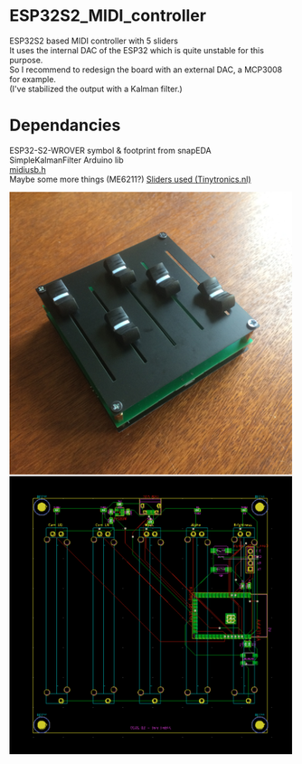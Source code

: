 # ESP32S2_MIDI_controller
ESP32S2 based MIDI controller with 5 sliders  
It uses the internal DAC of the ESP32 which is quite unstable for this purpose.   
So I recommend to redesign the board with an external DAC, a MCP3008 for example.   
(I've stabilized the output with a Kalman filter.)  

# Dependancies
ESP32-S2-WROVER symbol & footprint from snapEDA  
SimpleKalmanFilter Arduino lib  
[midiusb.h](https://github.com/chegewara/EspTinyUSB)  
Maybe some more things (ME6211?)
[Sliders used (Tinytronics.nl)](https://www.tinytronics.nl/shop/nl/componenten/weerstanden/10k%CF%89-slide-potmeter-standaard-75mm)

<img src="/images/img.jpeg" alt="ESP32S2_MIDIController" width="500"></img>
<img src="/images/pcb.png" alt="PCB" width="500"></img>
